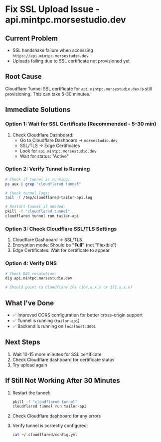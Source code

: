 # Fix SSL Upload Issue - api.mintpc.morsestudio.dev

## Current Problem
- SSL handshake failure when accessing `https://api.mintpc.morsestudio.dev`
- Uploads failing due to SSL certificate not provisioned yet

## Root Cause
Cloudflare Tunnel SSL certificate for `api.mintpc.morsestudio.dev` is still provisioning. This can take 5-30 minutes.

## Immediate Solutions

### Option 1: Wait for SSL Certificate (Recommended - 5-30 min)
1. Check Cloudflare Dashboard:
   - Go to Cloudflare Dashboard → `morsestudio.dev`
   - SSL/TLS → Edge Certificates
   - Look for `api.mintpc.morsestudio.dev`
   - Wait for status: "Active"

### Option 2: Verify Tunnel is Running
```bash
# Check if tunnel is running:
ps aux | grep "cloudflared tunnel"

# Check tunnel logs:
tail -f /tmp/cloudflared-tailor-api.log

# Restart tunnel if needed:
pkill -f "cloudflared tunnel"
cloudflared tunnel run tailor-api
```

### Option 3: Check Cloudflare SSL/TLS Settings
1. Cloudflare Dashboard → SSL/TLS
2. Encryption mode: Should be **"Full"** (not "Flexible")
3. Edge Certificates: Wait for certificate to appear

### Option 4: Verify DNS
```bash
# Check DNS resolution:
dig api.mintpc.morsestudio.dev

# Should point to Cloudflare IPs (104.x.x.x or 172.x.x.x)
```

## What I've Done
- ✅ Improved CORS configuration for better cross-origin support
- ✅ Tunnel is running (`tailor-api`)
- ✅ Backend is running on `localhost:3001`

## Next Steps
1. Wait 10-15 more minutes for SSL certificate
2. Check Cloudflare dashboard for certificate status
3. Try upload again

## If Still Not Working After 30 Minutes
1. Restart the tunnel:
   ```bash
   pkill -f "cloudflared tunnel"
   cloudflared tunnel run tailor-api
   ```

2. Check Cloudflare dashboard for any errors
3. Verify tunnel is correctly configured:
   ```bash
   cat ~/.cloudflared/config.yml
   ```


